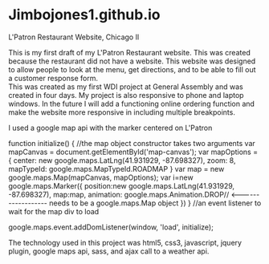 # Jimbojones1.github.io
L'Patron Restaurant Website, Chicago Il

This is my first draft of my L'Patron Restaurant website.  This was created because the restaurant did not have a website.  This website was designed to allow people to look at the menu, get directions, and to be able to fill out a customer response form.  
This was created as my first WDI project at General Assembly and was created in four days.  My project is also responsive to phone and laptop windows.  In the future I will add a functioning online ordering function and make the website more responsive in including multiple breakpoints. 


I used a google map api with the marker centered on L'Patron 

function initialize() {
  //the map object constructor takes two arguments
  var mapCanvas = document.getElementById('map-canvas');
  var mapOptions = {
      center: new google.maps.LatLng(41.931929, -87.698327),
      zoom: 8,
      mapTypeId: google.maps.MapTypeId.ROADMAP
    }
  var map = new google.maps.Map(mapCanvas, mapOptions);
  var i=new google.maps.Marker({
       position:new google.maps.LatLng(41.931929, -87.698327),
       map:map,
      animation: google.maps.Animation.DROP// <------------------ needs to be a google.maps.Map object
       })
  }
  //an event listener to wait for the map div to load

  google.maps.event.addDomListener(window, 'load', initialize);
  
  

The technology used in this project was html5, css3, javascript, jquery plugin, google maps api, sass, and ajax call to a weather api.  
